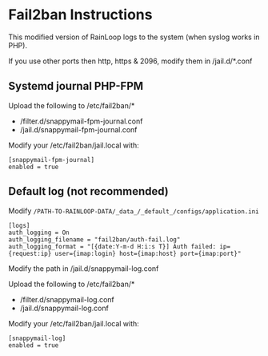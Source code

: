 # Fail2ban Instructions

This modified version of RainLoop logs to the system (when syslog works in PHP).

If you use other ports then http, https & 2096, modify them in /jail.d/*.conf

## Systemd journal PHP-FPM

Upload the following to /etc/fail2ban/*

- /filter.d/snappymail-fpm-journal.conf
- /jail.d/snappymail-fpm-journal.conf

Modify your /etc/fail2ban/jail.local with:

```
[snappymail-fpm-journal]
enabled = true
```

## Default log (not recommended)

Modify `/PATH-TO-RAINLOOP-DATA/_data_/_default_/configs/application.ini`

```
[logs]
auth_logging = On
auth_logging_filename = "fail2ban/auth-fail.log"
auth_logging_format = "[{date:Y-m-d H:i:s T}] Auth failed: ip={request:ip} user={imap:login} host={imap:host} port={imap:port}"
```

Modify the path in /jail.d/snappymail-log.conf

Upload the following to /etc/fail2ban/*

- /filter.d/snappymail-log.conf
- /jail.d/snappymail-log.conf

Modify your /etc/fail2ban/jail.local with:

```
[snappymail-log]
enabled = true
```
